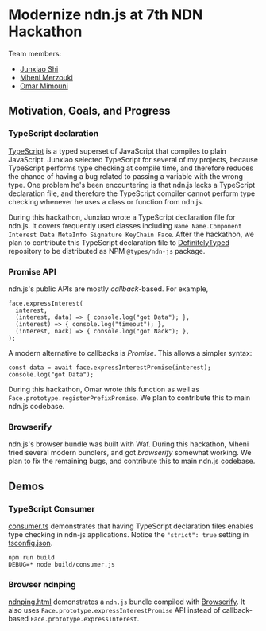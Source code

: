 # Modernize ndn.js at 7th NDN Hackathon

Team members:

* [Junxiao Shi](https://github.com/yoursunny)
* [Mheni Merzouki](https://github.com/MheniMerz)
* [Omar Mimouni](https://github.com/elmiomar)

## Motivation, Goals, and Progress

### TypeScript declaration

[TypeScript](https://www.typescriptlang.org/) is a typed superset of JavaScript that compiles to plain JavaScript.
Junxiao selected TypeScript for several of my projects, because TypeScript performs type checking at compile time, and therefore reduces the chance of having a bug related to passing a variable with the wrong type.
One problem he's been encountering is that ndn.js lacks a TypeScript declaration file, and therefore the TypeScript compiler cannot perform type checking whenever he uses a class or function from ndn.js.

During this hackathon, Junxiao wrote a TypeScript declaration file for ndn.js.
It covers frequently used classes including `Name Name.Component Interest Data MetaInfo Signature KeyChain Face`.
After the hackathon, we plan to contribute this TypeScript declaration file to [DefinitelyTyped](https://definitelytyped.org) repository to be distributed as NPM `@types/ndn-js` package.

### Promise API

ndn.js's public APIs are mostly *callback*-based. For example,

```
face.expressInterest(
  interest,
  (interest, data) => { console.log("got Data"); },
  (interest) => { console.log("timeout"); },
  (interest, nack) => { console.log("got Nack"); },
);
```

A modern alternative to callbacks is *Promise*. This allows a simpler syntax:

```
const data = await face.expressInterestPromise(interest);
console.log("got Data");
```

During this hackathon, Omar wrote this function as well as `Face.prototype.registerPrefixPromise`.
We plan to contribute this to main ndn.js codebase.

### Browserify

ndn.js's browser bundle was built with Waf.
During this hackathon, Mheni tried several modern bundlers, and got *browserify* somewhat working.
We plan to fix the remaining bugs, and contribute this to main ndn.js codebase.

## Demos

### TypeScript Consumer

[consumer.ts](src/consumer.ts) demonstrates that having TypeScript declaration files enables type checking in ndn-js applications.
Notice the `"strict": true` setting in [tsconfig.json](tsconfig.json).

```
npm run build
DEBUG=* node build/consumer.js
```

### Browser ndnping

[ndnping.html](src/ndnping.html) demonstrates a `ndn.js` bundle compiled with [Browserify](http://browserify.org/).
It also uses `Face.prototype.expressInterestPromise` API instead of callback-based `Face.prototype.expressInterest`.
